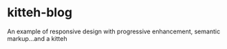 kitteh-blog
===========

An example of responsive design with progressive enhancement, semantic markup...and a kitteh
